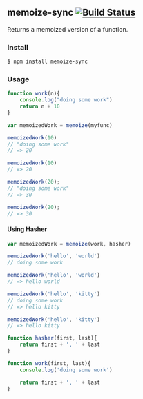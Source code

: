 ## memoize-sync [![Build Status](https://travis-ci.org/azer/memoize-sync.png)](https://travis-ci.org/azer/memoize-sync)

Returns a memoized version of a function.

### Install

```bash
$ npm install memoize-sync
```

### Usage

```js
function work(n){
    console.log("doing some work")
    return n + 10
}

var memoizedWork = memoize(myfunc)

memoizedWork(10)
// "doing some work"
// => 20

memoizedWork(10)
// => 20

memoizedWork(20);
// "doing some work"
// => 30

memoizedWork(20);
// => 30

```

#### Using Hasher

```js
var memoizedWork = memoize(work, hasher)

memoizedWork('hello', 'world')
// doing some work

memoizedWork('hello', 'world')
// => hello world

memoizedWork('hello', 'kitty')
// doing some work
// => hello kitty

memoizedWork('hello', 'kitty')
// => hello kitty

function hasher(first, last){
    return first + ', ' + last
}

function work(first, last){
    console.log('doing some work')

    return first + ', ' + last
}
```
